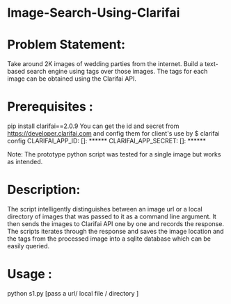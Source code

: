 # Image-Search-Using-Clarifai

# Problem Statement:
Take around 2K images of wedding parties from the internet. Build a text-based search engine using tags over those images. The tags for each image can be obtained using the Clarifai API.

# Prerequisites :
pip install clarifai==2.0.9
You can get the id and secret from https://developer.clarifai.com and config them for client's use by
$ clarifai config
CLARIFAI_APP_ID: []: ******
CLARIFAI_APP_SECRET: []: ******

Note: The prototype python script was tested for a single image but works as intended.

# Description:
The script intelligently distinguishes between an image url or a local directory of images that was passed to it as a command line argument. It then sends the images to Clarifai API one by one and records the response. The scripts iterates through the response and saves the image location and the tags from the processed image into a sqlite database which can be easily queried.
# Usage : 
python s1.py [pass a url/ local file / directory ]
